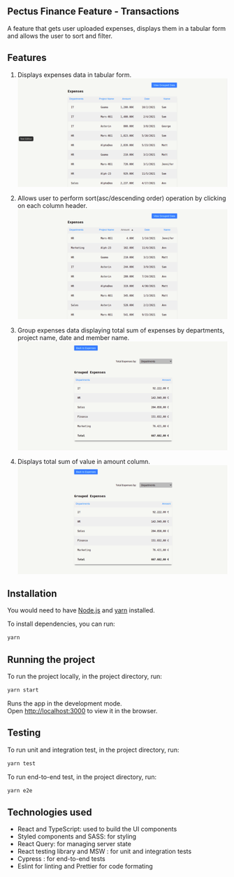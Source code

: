 ## Pectus Finance Feature - Transactions

A feature that gets user uploaded expenses, displays them in a tabular form and allows the user to sort and filter.

## Features

1. Displays expenses data in tabular form.
   ![user expenses table](./screenshots/expenses1.png)

2. Allows user to perform sort(asc/descending order) operation by clicking on each column header.
   ![sorting on user expenses table using each column](./screenshots/expenses2.png)

3. Group expenses data displaying total sum of expenses by departments, project name, date and member name.
   ![group expenses table showing filtering and total](./screenshots/group1.png)

4. Displays total sum of value in amount column.
   ![group expenses table showing sorting and total](./screenshots/group1.png)

## Installation

You would need to have [Node.js](https://nodejs.org/en/) and [yarn](https://yarnpkg.com/) installed.

To install dependencies, you can run:

```bash
yarn
```

## Running the project

To run the project locally, in the project directory, run:

```bash
yarn start
```

Runs the app in the development mode.<br />
Open [http://localhost:3000](http://localhost:3000) to view it in the browser.

## Testing

To run unit and integration test, in the project directory, run:

```bash
yarn test
```

To run end-to-end test, in the project directory, run:

```bash
yarn e2e
```

## Technologies used

- React and TypeScript: used to build the UI components
- Styled components and SASS: for styling
- React Query: for managing server state
- React testing library and MSW : for unit and integration tests
- Cypress : for end-to-end tests
- Eslint for linting and Prettier for code formating
